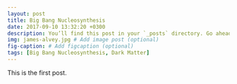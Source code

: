 ```yaml
---
layout: post
title: Big Bang Nucleosynthesis
date: 2017-09-10 13:32:20 +0300
description: You’ll find this post in your `_posts` directory. Go ahead and edit it and re-build the site to see your changes. # Add post description (optional)
img: james-alvey.jpg # Add image post (optional)
fig-caption: # Add figcaption (optional)
tags: [Big Bang Nucleosynthesis, Dark Matter]
---
```

This is the first post.